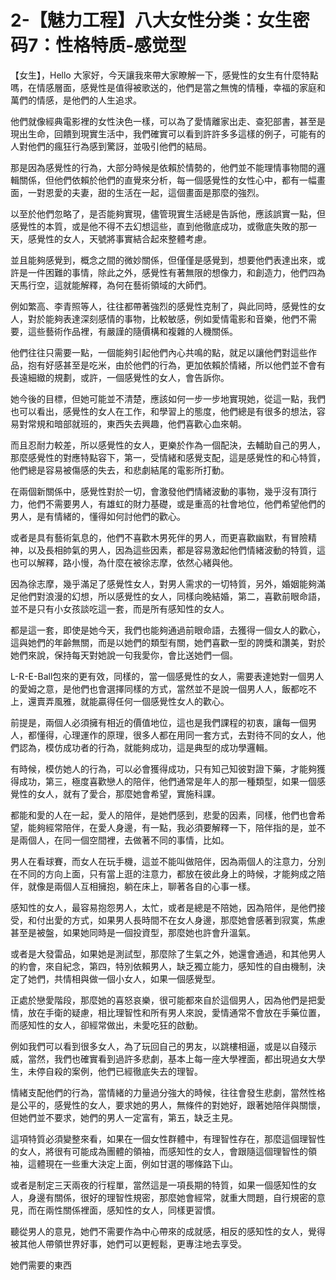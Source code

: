 # 2-【魅力工程】八大女性分类：女生密码7：性格特质-感觉型

【女生】，Hello 大家好，今天讓我來帶大家瞭解一下，感覺性的女生有什麼特點嗎，在情感層面，感覺性是值得被歌送的，他們是當之無愧的情種，幸福的家庭和萬們的情感，是他們的人生追求。

他們就像經典電影裡的女性決色一樣，可以為了愛情離家出走、查犯部書，甚至是現出生命，回饋到現實生活中，我們確實可以看到許許多多這樣的例子，可能有的人對他們的瘋狂行為感到驚訝，並吸引他們的結局。

那是因為感覺性的行為，大部分時候是依賴於情勢的，他們並不能理情事物間的邏輯關係，但他們依賴於他們的直覺來分析，每一個感覺性的女性心中，都有一幅畫面，一對恩愛的夫妻，甜的生活在一起，這個畫面是那麼的強烈。

以至於他們忽略了，是否能夠實現，儘管現實生活總是告訴他，應該誤實一點，但感覺性的本質，或是他不得不去幻想這些，直到他徹底成功，或徹底失敗的那一天，感覺性的女人，天號將事實結合起來整體考慮。

並且能夠感覺到，概念之間的微妙關係，但僅僅是感覺到，想要他們表達出來，或許是一件困難的事情，除此之外，感覺性有著無限的想像力，和創造力，他們四為天馬行空，這就能解釋，為何在藝術領域的大師們。

例如繁高、李青照等人，往往都帶著強烈的感覺性克制了，與此同時，感覺性的女人，對於能夠表達深刻感情的事物，比較敏感，例如愛情電影和音樂，他們不需要，這些藝術作品裡，有嚴謹的隨價構和複雜的人機關係。

他們往往只需要一點，一個能夠引起他們內心共鳴的點，就足以讓他們對這些作品，抱有好感甚至是吃米，由於他們的行為，更加依賴於情緒，所以他們並不會有長遠細緻的規劃，或許，一個感覺性的女人，會告訴你。

她今後的目標，但她可能並不清楚，應該如何一步一步地實現她，從這一點，我們也可以看出，感覺性的女人在工作，和學習上的態度，他們總是有很多的想法，容易對常規和暗部就班的，東西失去興趣，他們喜歡心血來朝。

而且忍耐力較差，所以感覺性的女人，更樂於作為一個配決，去輔助自己的男人，那麼感覺性的對應特點容下，第一，受情緒和感覺支配，這是感覺性的和心特質，他們總是容易被傷感的失去，和悲劇結尾的電影所打動。

在兩個新關係中，感覺性對於一切，會激發他們情緒波動的事物，幾乎沒有頂行力，他們不需要男人，有雄虹的財力基礎，或是重高的社會地位，他們希望他們的男人，是有情緒的，懂得如何討他們的歡心。

或者是具有藝術氣息的，他們不喜歡木男死伴的男人，而更喜歡幽默，有冒險精神，以及長相帥氣的男人，因為這些因素，都是容易激起他們情緒波動的特質，這也可以解釋，路小慢，為什麼在被徐志摩，依然心緒與他。

因為徐志摩，幾乎滿足了感覺性女人，對男人需求的一切特質，另外，婚姻能夠滿足他們對浪漫的幻想，所以感覺性的女人，同樣向晚結婚，第二，喜歡前眼命語，並不是只有小女孩談吃這一套，而是所有感知性的女人。

都是這一套，即使是她今天，我們也能夠通過前眼命語，去獲得一個女人的歡心，這與她們的年齡無關，而是以她們的類型有關，她們喜歡一型的誇獎和讚美，對於她們來說，保持每天對她說一句我愛你，會比送她們一個。

L-R-E-Ball包來的更有效，同樣的，當一個感覺性的女人，需要表達她對一個男人的愛姆之意，是他們也會選擇同樣的方式，當然並不是說一個男人人，飯都吃不上，還賣弄風雅，就能贏得任何一個感覺性女人的歡心。

前提是，兩個人必須擁有相近的價值地位，這也是我們課程的初衷，讓每一個男人，都懂得，心理運作的原理，很多人都在用同一套方式，去對待不同的女人，他們認為，模仿成功者的行為，就能夠成功，這是典型的成功學邏輯。

有時候，模仿她人的行為，可以必會獲得成功，只有知己知彼對證下藥，才能夠獲得成功，第三，極度喜歡戀人的陪伴，他們通常是年人的那一種類型，如果一個感覺性的女人，就有了愛合，那麼她會希望，實施科課。

都能和愛的人在一起，愛人的陪伴，是她們感到，悲愛的因素，同樣，他們也會希望，能夠經常陪伴，在愛人身邊，有一點，我必須要解釋一下，陪伴指的是，並不是兩個人，在同一個空間裡，去做著不同的事情，比如。

男人在看球賽，而女人在玩手機，這並不能叫做陪伴，因為兩個人的注意力，分別在不同的方向上面，只有當上逛的注意力，都放在彼此身上的時候，才能夠成之陪伴，就像是兩個人互相擁抱，躺在床上，聊著各自的心事一樣。

感知性的女人，最容易抱怨男人，太忙，或者是總是不陪她，因為陪伴，是他們接受，和付出愛的方式，如果男人長時間不在女人身邊，那麼她會感著到寂寞，焦慮甚至是被盤，如果她同時是一個投資型，那麼她也許會升溫氣。

或者是大發雷品，如果她是測試型，那麼除了生氣之外，她還會通過，和其他男人的約會，來自紀念，第四，特別依賴男人，缺乏獨立能力，感知性的自由機制，決定了她們，共情相與做一個小女人，如果一個感覺型。

正處於戀愛階段，那麼她的喜怒哀樂，很可能都來自於這個男人，因為他們是把愛情，放在手衛的疑慮，相比理智性和所有男人來說，愛情通常不會放在手藥位置，而感知性的女人，卻經常做出，未愛吃狂的啟動。

例如我們可以看到很多女人，為了玩回自己的男友，以跳樓相逼，或是以自殘示威，當然，我們也確實看到過許多悲劇，基本上每一座大學裡面，都出現過女大學生，未停自殺的案例，他們已經徹底失去的理智。

情緒支配他們的行為，當情緒的力量過分強大的時候，往往會發生悲劇，當然性格是公平的，感覺性的女人，要求她的男人，無條件的對她好，跟著她陪伴與關懷，但她們並不要求，她們的男人一定富有，第五，缺乏主見。

這項特質必須變整來看，如果在一個女性群體中，有理智性存在，那麼這個理智性的女人，將很有可能成為團體的領袖，而感知性的女人，會跟隨這個理智性的領袖，這體現在一些重大決定上面，例如甘選的哪條路下山。

或者是制定三天兩夜的行程單，當然這是一項長期的特質，如果一個感知性的女人，身邊有關係，很好的理智性規密，那麼她會經常，就重大問題，自行規密的意見，而在兩性關係裡面，感知性的女人，同樣更習慣。

聽從男人的意見，她們不需要作為中心帶來的成就感，相反的感知性的女人，覺得被其他人帶領世界好事，她們可以更輕鬆，更專注地去享受。

她們需要的東西